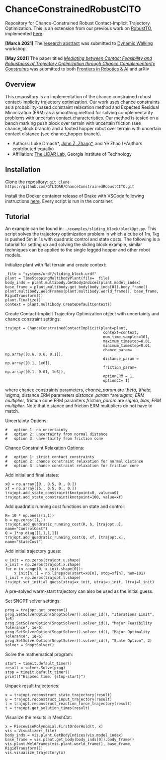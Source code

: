 # ChanceConstrainedRobustCITO
Repository for Chance-Constrained Robust Contact-Implicit Trajectory Optimization.
This is an extension from our previous work on [RobustTO](http://lab-idar.gatech.edu/wp-content/uploads/Publications/robust-traj-opt-2021.pdf), implemented [here](https://github.com/GTLIDAR/RobustContactERM).

**[March 2021]** The [research abstract](http://lab-idar.gatech.edu/wp-content/uploads/Publications/DW2021_Chance_Constraint.pdf) was submitted to [Dynamic Walking](https://www.dynamicwalking2021.org/) workshop. 

**[May 2021]** The paper titled [*Mediating between Contact Feasibility and Robustness of Trajectory Optimization through Chance Complementarity Constraints*](http://lab-idar.gatech.edu/wp-content/uploads/Publications/Chance_Constrained_Robust_CITO_2021.pdf) was submitted to both [Frontiers in Robotics & AI](https://www.frontiersin.org/research-topics/25532/advancements-in-trajectory-optimization-and-model-predictive-control-for-legged-systems) and arXiv

## Overview
This respository is an implementation of the chance constrained robust contact-implicity trajectory optimization. Our work uses chance constraints as a probability-based constraint relaxation method and Expected Residual Minimization (ERM) as a smoothing method for solving complementarity problems with uncertain contact characteristics. Our method is tested on a bench marking push block over terrain with uncertain friction (see chance_block branch) and a footed hopper robot over terrain with uncertain contact distance (see chance_hopper branch). 

* Authors: Luke Drnach*, [John Z. Zhang*](https://jzzhang3.github.io/), and Ye Zhao (*Authors contributed equally)
* Affiliation: [The LIDAR Lab](http://lab-idar.gatech.edu/), Georgia Institute of Technology

## Installation
Clone the repository: `git clone https://github.com/GTLIDAR/ChanceConstrainedRobustCITO.git`

Install the Docker container release of Drake with VSCode following instructions [here](https://drake.mit.edu/docker.html). Every script is run in the container. 

## Tutorial
An example can be found in: `./examples/sliding_block/blockOpt.py`. This script solves the trajectory optimization problem in which a cube of 1m, 1kg is pushed 5m in 1s with quadratic control and state costs. The following is a tutorial for setting up and solving the sliding block example, similar techniques can be applied to the single legged hopper and other robot models. 

Initialize plant with flat terrain and create context:

```
_file = "systems/urdf/sliding_block.urdf"
plant = TimeSteppingMultibodyPlant(file= _file)
body_inds = plant.multibody.GetBodyIndices(plant.model_index)
base_frame = plant.multibody.get_body(body_inds[0]).body_frame()
plant.multibody.WeldFrames(plant.multibody.world_frame(), base_frame, RigidTransform())
plant.Finalize()
context = plant.multibody.CreateDefaultContext()
```
Create Contact-Implicit Trajectory Optimization object with uncertainty and chance constraint settings:
```
trajopt = ChanceConstrainedContactImplicit(plant=plant,
                                            context=context,
                                            num_time_samples=101,
                                            maximum_timestep=0.01,
                                            minimum_timestep=0.01,
                                            chance_param= np.array([0.6, 0.6, 0.1]),
                                            distance_param = np.array([0.1, 1e6]),
                                            friction_param= np.array([0.1, 0.01, 1e6]),
                                            optionERM = 1,
                                            optionCC= 1)
```
where chance constraints parameters, *chance_param* are *\beta, \theta, \sigma*, distance ERM parameters *distance_param* *are *sigma, ERM multiplier*, friction cone ERM paramters *friction_param* are *sigma, bias, ERM multiplier*. Note that distance and friction ERM multipliers do not have to match. 

Uncertainty Options:
```
#   option 1: no uncertainty
#   option 2: uncertainty from normal distance
#   option 3: unvertainty from friction cone
```

Chance Constraint Relaxation Options:
```
#   option 1: strict contact constraints
#   option 2: chance constraint relaxation for normal distance
#   option 3: chance constraint relaxation for friction cone
```

Add initial and final states:
```
x0 = np.array([0., 0.5, 0., 0.])
xf = np.array([5., 0.5, 0., 0.])
trajopt.add_state_constraint(knotpoint=0, value=x0)    
trajopt.add_state_constraint(knotpoint=100, value=xf)
```
Add quadratic running cost functions on state and control:
```
R= 10 * np.ones((1,1))
b = np.zeros((1,))
trajopt.add_quadratic_running_cost(R, b, [trajopt.u], name="ControlCost")
Q = 1*np.diag([1,1,1,1])
trajopt.add_quadratic_running_cost(Q, xf, [trajopt.x], name="StateCost")
```
Add initial trajectory guess:
```
u_init = np.zeros(trajopt.u.shape)
x_init = np.zeros(trajopt.x.shape)
for n in range(0, x_init.shape[0]):
    x_init[n,:] = np.linspace(start=x0[n], stop=xf[n], num=101)
l_init = np.zeros(trajopt.l.shape)
trajopt.set_initial_guess(xtraj=x_init, utraj=u_init, ltraj=l_init)
```
A pre-solved warm-start trajectory can also be used as the initial guess. 

Set SNOPT solver settings:
```
prog = trajopt.get_program()
prog.SetSolverOption(SnoptSolver().solver_id(), "Iterations Limit", 1e5)
prog.SetSolverOption(SnoptSolver().solver_id(), "Major Feasibility Tolerance", 1e-6)
prog.SetSolverOption(SnoptSolver().solver_id(), "Major Optimality Tolerance", 1e-6)
prog.SetSolverOption(SnoptSolver().solver_id(), "Scale Option", 2)
solver = SnoptSolver()
```
Solve the mathematical program:
```
start = timeit.default_timer()
result = solver.Solve(prog)
stop = timeit.default_timer()
print(f"Elapsed time: {stop-start}")
```
Unpack result trajectories:
```
x = trajopt.reconstruct_state_trajectory(result)
u = trajopt.reconstruct_input_trajectory(result)
l = trajopt.reconstruct_reaction_force_trajectory(result)
t = trajopt.get_solution_times(result)
```
Visualize the results in MeshCat:
```
x = PiecewisePolynomial.FirstOrderHold(t, x)
vis = Visualizer(_file)
body_inds = vis.plant.GetBodyIndices(vis.model_index)
base_frame = vis.plant.get_body(body_inds[0]).body_frame()
vis.plant.WeldFrames(vis.plant.world_frame(), base_frame, RigidTransform())
vis.visualize_trajectory(x)
```


